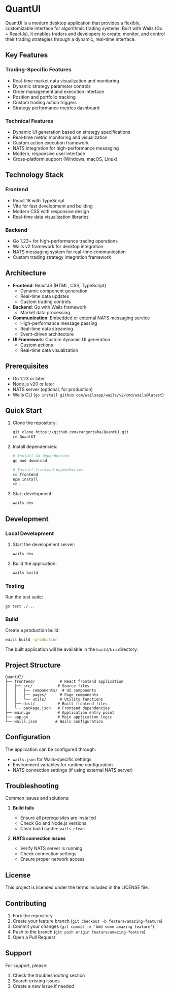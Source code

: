 # QuantUI

QuantUI is a modern desktop application that provides a flexible, customizable interface for algorithmic trading systems. Built with Wails (Go + ReactJs), it enables traders and developers to create, monitor, and control their trading strategies through a dynamic, real-time interface.

## Key Features

### Trading-Specific Features
- Real-time market data visualization and monitoring
- Dynamic strategy parameter controls
- Order management and execution interface
- Position and portfolio tracking
- Custom trading action triggers
- Strategy performance metrics dashboard

### Technical Features
- Dynamic UI generation based on strategy specifications
- Real-time metric monitoring and visualization
- Custom action execution framework
- NATS integration for high-performance messaging
- Modern, responsive user interface
- Cross-platform support (Windows, macOS, Linux)

## Technology Stack

### Frontend
- React 18 with TypeScript
- Vite for fast development and building
- Modern CSS with responsive design
- Real-time data visualization libraries

### Backend
- Go 1.23+ for high-performance trading operations
- Wails v2 framework for desktop integration
- NATS messaging system for real-time communication
- Custom trading strategy integration framework

## Architecture

- **Frontend**: ReactJS (HTML, CSS, TypeScript)
  - Dynamic component generation
  - Real-time data updates
  - Custom trading controls
- **Backend**: Go with Wails framework
  - Market data processing
- **Communication**: Embedded or external NATS messaging service
  - High-performance message passing
  - Real-time data streaming
  - Event-driven architecture
- **UI Framework**: Custom dynamic UI generation
  - Custom actions
  - Real-time data visualization

## Prerequisites

- Go 1.23 or later
- Node.js v20 or later
- NATS server (optional, for production)
- Wails CLI (`go install github.com/wailsapp/wails/v2/cmd/wails@latest`)

## Quick Start

1. Clone the repository:
   ```bash
   git clone https://github.com/rangertaha/QuantUI.git
   cd QuantUI
   ```

2. Install dependencies:
   ```bash
   # Install Go dependencies
   go mod download

   # Install frontend dependencies
   cd frontend
   npm install
   cd ..
   ```

3. Start development:
   ```bash
   wails dev
   ```

## Development

### Local Development
1. Start the development server:
   ```bash
   wails dev
   ```

2. Build the application:
   ```bash
   wails build
   ```

### Testing
Run the test suite:
```bash
go test ./...
```

### Build
Create a production build:
```bash
wails build -production
```
The built application will be available in the `build/bin` directory.

## Project Structure

```
QuantUI/
├── frontend/           # React frontend application
│   ├── src/           # Source files
│   │   ├── components/  # UI components
│   │   ├── pages/      # Page components
│   │   └── utils/      # Utility functions
│   ├── dist/          # Built frontend files
│   └── package.json   # Frontend dependencies
├── main.go            # Application entry point
├── app.go             # Main application logic
└── wails.json        # Wails configuration
```

## Configuration

The application can be configured through:
- `wails.json` for Wails-specific settings
- Environment variables for runtime configuration
- NATS connection settings (if using external NATS server)

## Troubleshooting

Common issues and solutions:

1. **Build fails**
   - Ensure all prerequisites are installed
   - Check Go and Node.js versions
   - Clear build cache: `wails clean`

2. **NATS connection issues**
   - Verify NATS server is running
   - Check connection settings
   - Ensure proper network access

## License

This project is licensed under the terms included in the LICENSE file.

## Contributing

1. Fork the repository
2. Create your feature branch (`git checkout -b feature/amazing-feature`)
3. Commit your changes (`git commit -m 'Add some amazing feature'`)
4. Push to the branch (`git push origin feature/amazing-feature`)
5. Open a Pull Request

## Support

For support, please:
1. Check the troubleshooting section
2. Search existing issues
3. Create a new issue if needed